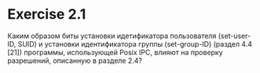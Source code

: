 # Exercise 2.1 
Каким образом биты установки идетификатора пользователя (set-user-ID, SUID) и установки идентификатора группы (set-group-ID) (раздел 4.4 [21]) программы, использующей Posix IPC, влияют на проверку разрешений, описанную в разделе 2.4? 

